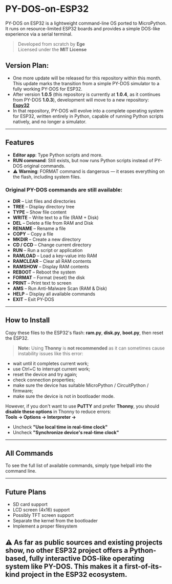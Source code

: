 # PY-DOS-on-ESP32
PY-DOS on ESP32 is a lightweight command-line OS ported to MicroPython. It runs on resource-limited ESP32 boards and provides a simple DOS-like experience via a serial terminal.

> Developed from scratch by **Ege**  
> Licensed under the **MIT License**

## Version Plan:
- One more update will be released for this repository within this month. This update marks the transition from a simple PY-DOS simulator to a fully working PY-DOS for ESP32.
- After version **1.0.5** (this repository is currently at **1.0.4**, as it continues from PY-DOS **1.0.3**), development will move to a new repository:  
  **[Espy32](https://github.com/EgeOnderX/Espy32)**
- In that repository, PY-DOS will evolve into a complete operating system for ESP32, written entirely in Python, capable of running Python scripts natively, and no longer a simulator.

---

## Features

- **Editor app**: Type Python scripts and more.  
- **RUN command**: Still exists, but now runs Python scripts instead of PY-DOS original commands.  
- ⚠️ **Warning**: FORMAT command is dangerous — it erases everything on the flash, including system files.  

### Original PY-DOS commands are still available:

- **DIR** – List files and directories  
- **TREE** – Display directory tree  
- **TYPE** – Show file content  
- **WRITE** – Write text to a file (RAM + Disk)  
- **DEL** – Delete a file from RAM and Disk  
- **RENAME** – Rename a file  
- **COPY** – Copy a file  
- **MKDIR** – Create a new directory  
- **CD / CCD** – Change current directory  
- **RUN** – Run a script or application  
- **RAMLOAD** – Load a key-value into RAM  
- **RAMCLEAR** – Clear all RAM contents  
- **RAMSHOW** – Display RAM contents  
- **REBOOT** – Reboot the system  
- **FORMAT** – Format (reset) the disk  
- **PRINT** – Print text to screen  
- **AMS** – Run Anti-Malware Scan (RAM & Disk)  
- **HELP** – Display all available commands  
- **EXIT** – Exit PY-DOS

---


## How to Install
Copy these files to the ESP32's flash: **ram.py**, **disk.py**, **boot.py**, then reset the ESP32.

> **Note:** Using **Thonny** is **not recommended** as it can sometimes cause instability issues like this error:

  - wait until it completes current work;  
  - use Ctrl+C to interrupt current work;  
  - reset the device and try again;  
  - check connection properties;  
  - make sure the device has suitable MicroPython / CircuitPython / firmware;  
  - make sure the device is not in bootloader mode.

However, if you don't want to use **PuTTY** and prefer **Thonny**, you should **disable these options** in Thonny to reduce errors:  
**Tools → Options → Interpreter →**  
- Uncheck **"Use local time in real-time clock"**  
- Uncheck **"Synchronize device's real-time clock"**

---

## All Commands

To see the full list of available commands, simply type helpall into the command line.

---

## Future Plans

- SD card support  
- LCD screen (4x16) support  
- Possibly TFT screen support  
- Separate the kernel from the bootloader  
- Implement a proper filesystem

## ⚠️ As far as public sources and existing projects show, no other ESP32 project offers a Python-based, fully interactive DOS-like operating system like PY-DOS. This makes it a first-of-its-kind project in the ESP32 ecosystem.

